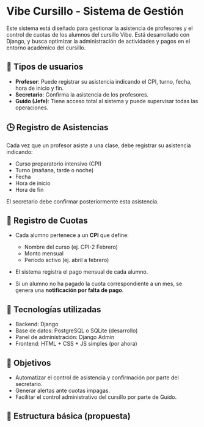 # Vibe Cursillo - Sistema de Gestión

Este sistema está diseñado para gestionar la asistencia de profesores y el control de cuotas de los alumnos del cursillo Vibe. Está desarrollado con Django, y busca optimizar la administración de actividades y pagos en el entorno académico del cursillo.

## 👥 Tipos de usuarios

- **Profesor**: Puede registrar su asistencia indicando el CPI, turno, fecha, hora de inicio y fin.
- **Secretario**: Confirma la asistencia de los profesores.
- **Guido (Jefe)**: Tiene acceso total al sistema y puede supervisar todas las operaciones.

## 🕒 Registro de Asistencias

Cada vez que un profesor asiste a una clase, debe registrar su asistencia indicando:
- Curso preparatorio intensivo (CPI)
- Turno (mañana, tarde o noche)
- Fecha
- Hora de inicio
- Hora de fin

El secretario debe confirmar posteriormente esta asistencia.

## 💸 Registro de Cuotas

- Cada alumno pertenece a un **CPI** que define:
  - Nombre del curso (ej. CPI-2 Febrero)
  - Monto mensual
  - Período activo (ej. abril a febrero)

- El sistema registra el pago mensual de cada alumno.
- Si un alumno no ha pagado la cuota correspondiente a un mes, se genera una **notificación por falta de pago**.

## 🔧 Tecnologías utilizadas

- Backend: Django
- Base de datos: PostgreSQL o SQLite (desarrollo)
- Panel de administración: Django Admin
- Frontend: HTML + CSS + JS simples (por ahora)

## 🚀 Objetivos

- Automatizar el control de asistencia y confirmación por parte del secretario.
- Generar alertas ante cuotas impagas.
- Facilitar el control administrativo del cursillo por parte de Guido.

## 📂 Estructura básica (propuesta)


